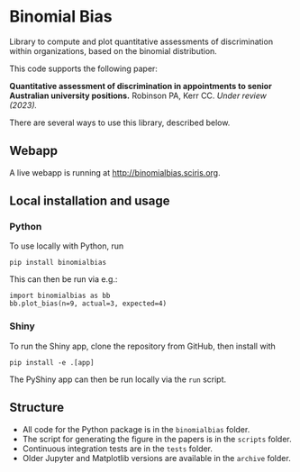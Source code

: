 # Binomial Bias

Library to compute and plot quantitative assessments of discrimination within organizations, based on the binomial distribution.

This code supports the following paper:

**Quantitative assessment of discrimination in appointments to senior Australian university positions.** Robinson PA, Kerr CC. *Under review (2023).*

There are several ways to use this library, described below.


## Webapp

A live webapp is running at http://binomialbias.sciris.org.


## Local installation and usage

### Python

To use locally with Python, run

    pip install binomialbias

This can then be run via e.g.:

    import binomialbias as bb
    bb.plot_bias(n=9, actual=3, expected=4)

### Shiny

To run the Shiny app, clone the repository from GitHub, then install with

    pip install -e .[app]

The PyShiny app can then be run locally via the `run` script.


## Structure

- All code for the Python package is in the `binomialbias` folder.
- The script for generating the figure in the papers is in the `scripts` folder.
- Continuous integration tests are in the `tests` folder.
- Older Jupyter and Matplotlib versions are available in the `archive` folder.